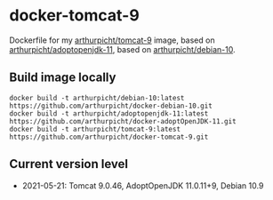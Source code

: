 # docker-tomcat-9

Dockerfile for my [arthurpicht/tomcat-9](https://cloud.docker.com/repository/docker/arthurpicht/tomcat-9)
image, based on
[arthurpicht/adoptopenjdk-11](https://github.com/arthurpicht/docker-adoptOpenJDK-11),
based on
[arthurpicht/debian-10](https://github.com/arthurpicht/docker-debian-10).

## Build image locally

    docker build -t arthurpicht/debian-10:latest https://github.com/arthurpicht/docker-debian-10.git
    docker build -t arthurpicht/adoptopenjdk-11:latest https://github.com/arthurpicht/docker-adoptOpenJDK-11.git 
    docker build -t arthurpicht/tomcat-9:latest https://github.com/arthurpicht/docker-tomcat-9.git

## Current version level

* 2021-05-21: Tomcat 9.0.46, AdoptOpenJDK 11.0.11+9, Debian 10.9
